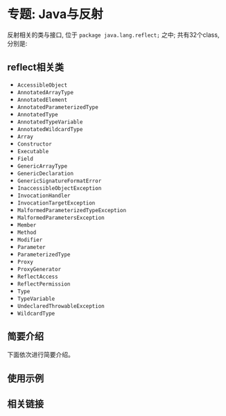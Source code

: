 # 专题: Java与反射


反射相关的类与接口, 位于  `package java.lang.reflect;` 之中; 共有32个class, 分别是:

## reflect相关类

- `AccessibleObject`
- `AnnotatedArrayType`
- `AnnotatedElement`
- `AnnotatedParameterizedType`
- `AnnotatedType`
- `AnnotatedTypeVariable`
- `AnnotatedWildcardType`
- `Array`
- `Constructor`
- `Executable`
- `Field`
- `GenericArrayType`
- `GenericDeclaration`
- `GenericSignatureFormatError`
- `InaccessibleObjectException`
- `InvocationHandler`
- `InvocationTargetException`
- `MalformedParameterizedTypeException`
- `MalformedParametersException`
- `Member`
- `Method`
- `Modifier`
- `Parameter`
- `ParameterizedType`
- `Proxy`
- `ProxyGenerator`
- `ReflectAccess`
- `ReflectPermission`
- `Type`
- `TypeVariable`
- `UndeclaredThrowableException`
- `WildcardType`

## 简要介绍

下面依次进行简要介绍。


## 使用示例


## 相关链接

